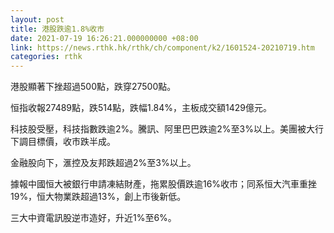 ```yaml
---
layout: post
title: 港股跌逾1.8%收市
date: 2021-07-19 16:26:21.000000000 +08:00
link: https://news.rthk.hk/rthk/ch/component/k2/1601524-20210719.htm
categories: rthk
---
```


港股顯著下挫超過500點，跌穿27500點。

恒指收報27489點，跌514點，跌幅1.84%，主板成交額1429億元。

科技股受壓，科技指數跌逾2%。騰訊、阿里巴巴跌逾2%至3%以上。美團被大行下調目標價，收市跌半成。

金融股向下，滙控及友邦跌超過2%至3%以上。

據報中國恒大被銀行申請凍結財產，拖累股價跌逾16%收市；同系恒大汽車重挫19%，恒大物業跌超過13%，創上市後新低。

三大中資電訊股逆市造好，升近1%至6%。
